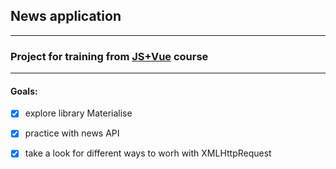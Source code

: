 ## News application
****
### Project for training from [JS+Vue][1] course
----
#### Goals:
- [x] explore library Materialise
- [x] practice with news API
- [x] take a look for different ways to worh with XMLHttpRequest


[1]: https://www.udemy.com/course/modern-javascript-from-beginning/